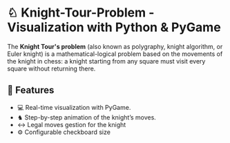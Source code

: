 # ♘ Knight-Tour-Problem - Visualization with Python & PyGame

The **Knight Tour's problem** (also known as polygraphy, knight algorithm, or Euler knight) is a mathematical-logical problem based on the movements of the knight in chess: a knight starting from any square must visit every square without returning there.

## 🚀 Features

- 💻 Real-time visualization with PyGame.
- ♞ Step-by-step animation of the knight’s moves.
- ↔️ Legal moves gestion for the knight
- ⚙️ Configurable checkboard size
